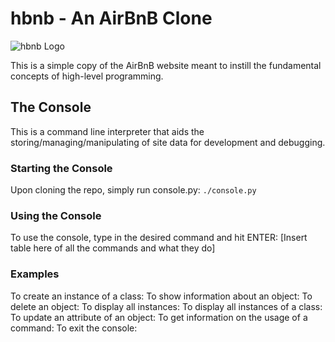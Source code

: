 # hbnb - An AirBnB Clone
![hbnb Logo](https://imgur.com/OilEsXV.png "hbnb Logo")

This is a simple copy of the AirBnB website meant to instill the fundamental concepts of high-level programming.

## The Console
This is a command line interpreter that aids the storing/managing/manipulating of site data for development and debugging.
### Starting the Console
Upon cloning the repo, simply run console.py:
`./console.py`
### Using the Console
To use the console, type in the desired command and hit ENTER:
[Insert table here of all the commands and what they do]
### Examples
To create an instance of a class:
To show information about an object:
To delete an object:
To display all instances:
To display all instances of a class:
To update an attribute of an object:
To get information on the usage of a command:
To exit the console:

